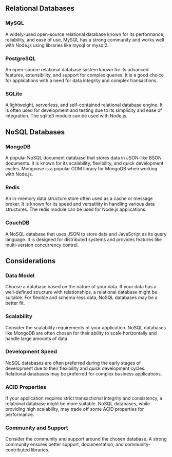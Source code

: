 

## Relational Databases

### MySQL
A widely-used open-source relational database known for its performance, reliability, and ease of use. MySQL has a strong community and works well with Node.js using libraries like mysql or mysql2.

### PostgreSQL
An open-source relational database system known for its advanced features, extensibility, and support for complex queries. It is a good choice for applications with a need for data integrity and complex transactions.

### SQLite
A lightweight, serverless, and self-contained relational database engine. It is often used for development and testing due to its simplicity and ease of integration. The sqlite3 module can be used with Node.js.

## NoSQL Databases

### MongoDB
A popular NoSQL document database that stores data in JSON-like BSON documents. It is known for its scalability, flexibility, and quick development cycles. Mongoose is a popular ODM library for MongoDB when working with Node.js.

### Redis
An in-memory data structure store often used as a cache or message broker. It is known for its speed and versatility in handling various data structures. The redis module can be used for Node.js applications.

### CouchDB
A NoSQL database that uses JSON to store data and JavaScript as its query language. It is designed for distributed systems and provides features like multi-version concurrency control.

## Considerations

### Data Model
Choose a database based on the nature of your data. If your data has a well-defined structure with relationships, a relational database might be suitable. For flexible and schema-less data, NoSQL databases may be a better fit.

### Scalability
Consider the scalability requirements of your application. NoSQL databases like MongoDB are often chosen for their ability to scale horizontally and handle large amounts of data.

### Development Speed
NoSQL databases are often preferred during the early stages of development due to their flexibility and quick development cycles. Relational databases may be preferred for complex business applications.

### ACID Properties
If your application requires strict transactional integrity and consistency, a relational database might be more suitable. NoSQL databases, while providing high scalability, may trade off some ACID properties for performance.

### Community and Support
Consider the community and support around the chosen database. A strong community ensures better support, documentation, and community-contributed libraries.
